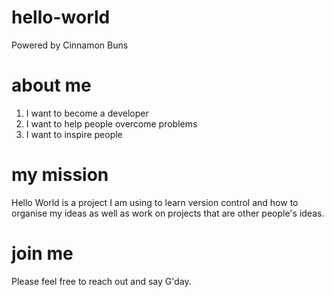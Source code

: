 # hello-world
Powered by Cinnamon Buns

# about me

1. I want to become a developer
2. I want to help people overcome problems
3. I want to inspire people

# my mission

Hello World is a project I am using to learn version control and how to organise my ideas
as well as work on projects that are other people's ideas.

# join me

Please feel free to reach out and say G'day.
